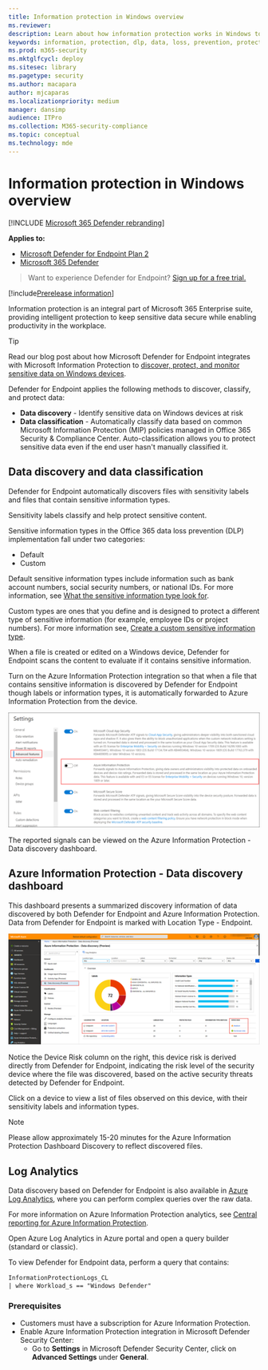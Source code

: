 ```yaml
---
title: Information protection in Windows overview
ms.reviewer: 
description: Learn about how information protection works in Windows to identify and protect sensitive information
keywords: information, protection, dlp, data, loss, prevention, protect
ms.prod: m365-security
ms.mktglfcycl: deploy
ms.sitesec: library
ms.pagetype: security
ms.author: macapara
author: mjcaparas
ms.localizationpriority: medium
manager: dansimp
audience: ITPro
ms.collection: M365-security-compliance
ms.topic: conceptual
ms.technology: mde
---
```


# Information protection in Windows overview

[!INCLUDE [Microsoft 365 Defender rebranding](../../includes/microsoft-defender.md)]

**Applies to:**

- [Microsoft Defender for Endpoint Plan 2](https://go.microsoft.com/fwlink/p/?linkid=2154037)
- [Microsoft 365 Defender](https://go.microsoft.com/fwlink/?linkid=2118804)

> Want to experience Defender for Endpoint? [Sign up for a free trial.](https://signup.microsoft.com/create-account/signup?products=7f379fee-c4f9-4278-b0a1-e4c8c2fcdf7e&ru=https://aka.ms/MDEp2OpenTrial?ocid=docs-wdatp-exposedapis-abovefoldlink)

[!include[Prerelease information](../../includes/prerelease.md)]

Information protection is an integral part of Microsoft 365 Enterprise suite, providing intelligent protection to keep sensitive data secure while enabling productivity in the workplace.

> [!TIP]
> Read our blog post about how Microsoft Defender for Endpoint integrates with Microsoft Information Protection to [discover, protect, and monitor sensitive data on Windows devices](https://cloudblogs.microsoft.com/microsoftsecure/2019/01/17/windows-defender-atp-integrates-with-microsoft-information-protection-to-discover-protect-and-monitor-sensitive-data-on-windows-devices/).

Defender for Endpoint applies the following methods to discover, classify, and protect data:

- **Data discovery** - Identify sensitive data on Windows devices at risk
- **Data classification** - Automatically classify data based on common Microsoft Information Protection (MIP) policies managed in Office 365 Security & Compliance Center. Auto-classification allows you to protect sensitive data even if the end user hasn't manually classified it.

## Data discovery and data classification

Defender for Endpoint automatically discovers files with sensitivity labels and files that contain sensitive information types.

Sensitivity labels classify and help protect sensitive content.

Sensitive information types in the Office 365 data loss prevention (DLP) implementation fall under two categories:

- Default
- Custom

Default sensitive information types include information such as bank account numbers, social security numbers, or national IDs. For more information, see [What the sensitive information type look for](/office365/securitycompliance/what-the-sensitive-information-types-look-for).

Custom types are ones that you define and is designed to protect a different type of sensitive information (for example, employee IDs or project numbers). For more information see, [Create a custom sensitive information type](/office365/securitycompliance/create-a-custom-sensitive-information-type).

When a file is created or edited on a Windows device, Defender for Endpoint scans the content to evaluate if it contains sensitive information.

Turn on the Azure Information Protection integration so that when a file that contains sensitive information is discovered by Defender for Endpoint though labels or information types, it is automatically forwarded to Azure Information Protection from the device.

![Image of settings page with Azure Information Protection.](images/atp-settings-aip.png)

The reported signals can be viewed on the Azure Information Protection - Data discovery dashboard.

## Azure Information Protection - Data discovery dashboard

This dashboard presents a summarized discovery information of data discovered by both Defender for Endpoint and Azure Information Protection. Data from Defender for Endpoint is marked with Location Type - Endpoint.

![Image of Azure Information Protection - Data discovery.](images/azure-data-discovery.png)

Notice the Device Risk column on the right, this device risk is derived directly from Defender for Endpoint, indicating the risk level of the security device where the file was discovered, based on the active security threats detected by Defender for Endpoint.

Click on a device to view a list of files observed on this device, with their sensitivity labels and information types.

> [!NOTE]
> Please allow approximately 15-20 minutes for the Azure Information Protection Dashboard Discovery to reflect discovered files.

## Log Analytics

Data discovery based on Defender for Endpoint is also available in [Azure Log Analytics](/azure/log-analytics/log-analytics-overview), where you can perform complex queries over the raw data.

For more information on Azure Information Protection analytics, see [Central reporting for Azure Information Protection](/azure/information-protection/reports-aip).

Open Azure Log Analytics in Azure portal and open a query builder (standard or classic).

To view Defender for Endpoint data, perform a query that contains:

```text
InformationProtectionLogs_CL
| where Workload_s == "Windows Defender"
```

### Prerequisites

- Customers must have a subscription for Azure Information Protection.
- Enable Azure Information Protection integration in Microsoft Defender Security Center:
  - Go to **Settings** in Microsoft Defender Security Center, click on **Advanced Settings** under **General**.

